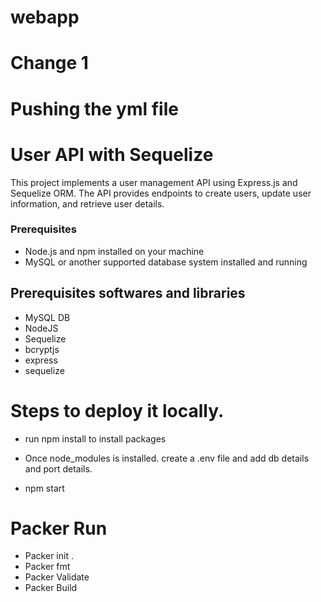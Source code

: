 # webapp
# Change 1
# Pushing the yml file

# User API with Sequelize

This project implements a user management API using Express.js and Sequelize ORM. The API provides endpoints to create users, update user information, and retrieve user details.

### Prerequisites

- Node.js and npm installed on your machine
- MySQL or another supported database system installed and running

## Prerequisites softwares and libraries
- MySQL DB
- NodeJS 
- Sequelize 
- bcryptjs
- express
- sequelize
  
# Steps to deploy it locally.

- run  npm install to install packages

- Once  node_modules is installed. create a .env file and add db details and port details. 
- npm start

# Packer Run
- Packer init .
- Packer fmt
- Packer Validate
- Packer Build
